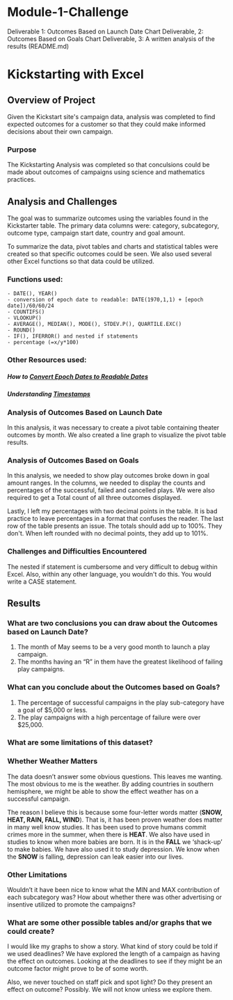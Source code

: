 # Module-1-Challenge
Deliverable 1: Outcomes Based on Launch Date Chart Deliverable, 2: Outcomes Based on Goals Chart Deliverable, 3: A written analysis of the results (README.md)

# Kickstarting with Excel

## Overview of Project
Given the Kickstart site's campaign data, analysis was completed to find 
expected outcomes for a customer so that they could make informed decisions 
about their own campaign.

### Purpose
The Kickstarting Analysis was completed so that conculsions could be made about
outcomes of campaigns using science and mathematics practices. 

## Analysis and Challenges
The goal was to summarize outcomes using the variables found in the Kickstarter table. 
The primary data columns were: category, subcategory, outcome type, campaign start date,
country and goal amount.

To summarize the data, pivot tables and charts and statistical tables were created
so that specific outcomes could be seen. We also used several other Excel functions 
so that data could be utilized. 

### Functions used: 
```
- DATE(), YEAR()
- conversion of epoch date to readable: DATE(1970,1,1) + [epoch date])/60/60/24
- COUNTIFS()
- VLOOKUP()
- AVERAGE(), MEDIAN(), MODE(), STDEV.P(), QUARTILE.EXC()
- ROUND()
- IF(), IFERROR() and nested if statements
- percentage (=x/y*100)
```

### Other Resources used:
##### How to [Convert Epoch Dates to Readable Dates](https://www.epochconverter.com/)			
##### Understanding [Timestamps](https://websiteseochecker.com/blog/what-is-timestamp/)			


### Analysis of Outcomes Based on Launch Date
In this analysis, it was necessary to create a pivot table containing theater outcomes by month. 
We also created a line graph to visualize the pivot table results. 
 
### Analysis of Outcomes Based on Goals
In this analysis, we needed to show play outcomes broke down in goal amount ranges. In the columns, 
we needed to display the counts and percentages of the successful, failed and cancelled plays. We 
were also required to get a Total count of all three outcomes displayed.  

Lastly, I left my percentages with two decimal points in the table. It is bad practice to leave 
percentages in a format that confuses the reader. The last row of the table presents an issue. 
The totals should add up to 100%. They don't. When left rounded with no decimal points, they add 
up to 101%. 

### Challenges and Difficulties Encountered
The nested if statement is cumbersome and very difficult to debug within Excel. Also, within any
other language, you wouldn't do this. You would write a CASE statement. 

## Results

### What are two conclusions you can draw about the Outcomes based on Launch Date?
  1) The month of May seems to be a very good month to launch a play campaign. 
  2) The months having an “R” in them have the greatest likelihood of failing play campaigns. 

### What can you conclude about the Outcomes based on Goals?
  1) The percentage of successful campaigns in the play sub-category have a goal of $5,000 or less. 
  2) The play campaigns with a high percentage of failure were over $25,000. 

### What are some limitations of this dataset?

### Whether Weather Matters

The data doesn’t answer some obvious questions. This leaves me wanting. 
The most obvious to me is the weather. By adding countries in southern 
hemisphere, we might be able to show the effect weather has on a 
successful campaign. 

The reason I believe this is because some four-letter words matter 
(**SNOW, HEAT, RAIN, FALL, WIND**). That is, it has been proven 
weather does matter in many well know studies. It has been used to 
prove humans commit crimes more in the summer, when there is **HEAT**. 
We also have used in studies to know when more babies are born. 
It is in the **FALL** we ‘shack-up’ to make babies. We have also 
used it to study depression. We know when the **SNOW** is falling, 
depression can leak easier into our lives.

### Other Limitations

Wouldn’t it have been nice to know what the MIN and MAX contribution 
of each subcategory was? How about whether there was other advertising 
or insentive utilized to promote the campaigns? 

### What are some other possible tables and/or graphs that we could create?

I would like my graphs to show a story. What kind of story could be told 
if we used deadlines? We have explored the length of a campaign as having 
the effect on outcomes. Looking at the deadlines to see if they might be 
an outcome factor might prove to be of some worth.

Also, we never touched on staff pick and spot light? Do they present an 
effect on outcome? Possibly. We will not know unless we explore them.
